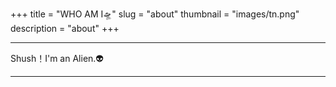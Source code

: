 +++
title = "WHO AM I🛸"
slug = "about"
thumbnail = "images/tn.png"
description = "about"
+++

---------------------------
Shush！I'm an Alien.👽

---------------------------
